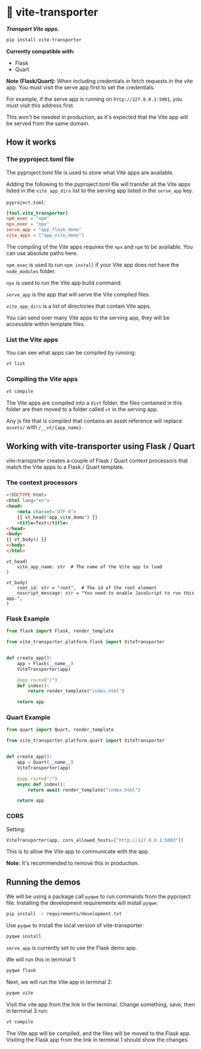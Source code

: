 # 🚚 vite-transporter

**_Transport Vite apps._**

```bash
pip install vite-transporter
```

**Currently compatible with:**

- Flask
- Quart

**Note (Flask/Quart):** When including credentials in fetch requests in the vite app.
You must visit the serve app first to set the credentials.

For example, if the serve app is running on `http://127.0.0.1:5001`, you must visit this address first.

This won't be needed in production, as it's expected that the Vite app will be served from the same domain.

## How it works

### The pyproject.toml file

The pyproject.toml file is used to store what Vite apps are available.

Adding the following to the pyproject.toml file will transfer all the Vite
apps listed in the `vite_app_dirs` list to the serving app listed in the `serve_app` key.

`pyproject.toml`:

```toml
[tool.vite_transporter]
npm_exec = "npm"
npx_exec = "npx"
serve_app = "app_flask_demo"
vite_apps = ["app_vite_demo"]
```

The compiling of the Vite apps requires the `npx` and `npm` to be
available. You can use absolute paths here.

`npm_exec` is used to run `npm install` if your Vite app does not
have the `node_modules` folder.

`npx` is used to run the Vite app build command.

`serve_app` is the app that will serve the Vite compiled files.

`vite_app_dirs` is a list of directories that contain Vite apps.

You can send over many Vite apps to the serving app, they will be
accessible within template files.

### List the Vite apps

You can see what apps can be compiled by running:

```bash
vt list
```

### Compiling the Vite apps

```bash
vt compile
```

The Vite apps are compiled into a `dist` folder, the files contained
in this folder are then moved to a folder called `vt` in the serving app.

Any js file that is compiled that contains an asset reference will
replace `assets/` with `/__vt/{app_name}`.

## Working with vite-transporter using Flask / Quart

vite-transporter creates a couple of Flask / Quart context processors that match the Vite apps
to a Flask / Quart template.

### The context processors

```html
<!DOCTYPE html>
<html lang="en">
<head>
    <meta charset="UTF-8">
    {{ vt_head('app_vite_demo') }}
    <title>Test</title>
</head>
<body>
{{ vt_body() }}
</body>
</html>
```

```
vt_head(
    vite_app_name: str  # The name of the Vite app to load
)
```

```
vt_body(
    root_id: str = "root",  # The id of the root element
    noscript_message: str = "You need to enable JavaScript to run this app.",
)
```

### Flask Example

```python
from flask import Flask, render_template

from vite_transporter.platform.flask import ViteTransporter


def create_app():
    app = Flask(__name__)
    ViteTransporter(app)

    @app.route("/")
    def index():
        return render_template("index.html")

    return app
```

### Quart Example

```python
from quart import Quart, render_template

from vite_transporter.platform.quart import ViteTransporter


def create_app():
    app = Quart(__name__)
    ViteTransporter(app)

    @app.route("/")
    async def index():
        return await render_template("index.html")

    return app
```

### CORS

Setting:

```python
ViteTransporter(app, cors_allowed_hosts=["http://127.0.0.1:5003"])
```

This is to allow the Vite app to communicate with the app.

**Note:** It's recommended to remove this in production.

## Running the demos

We will be using a package call `pyqwe` to run commands from the pyproject file.
Installing the development requirements will install `pyqwe`:

```bash
pip install -r requirements/development.txt
```

Use `pyqwe` to install the local version of vite-transporter:

```bash
pyqwe install
```

`serve_app` is currently set to use the Flask demo app.

We will run this in terminal 1:

```bash
pyqwe flask
```

Next, we will run the Vite app in terminal 2:

```bash
pyqwe vite
```

Visit the vite app from the link in the terminal. Change something, save, then in terminal 3 run:

```bash
vt compile
```

The Vite app will be compiled, and the files will be moved to the Flask app.
Visiting the Flask app from the link in terminal 1 should show the changes.